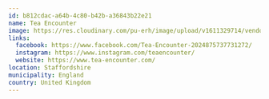 ```yaml
---
id: b812cdac-a64b-4c80-b42b-a36843b22e21
name: Tea Encounter
image: https://res.cloudinary.com/pu-erh/image/upload/v1611329714/vendors/teaencounter_q4krwr.png
links:
  facebook: https://www.facebook.com/Tea-Encounter-2024875737731272/
  instagram: https://www.instagram.com/teaencounter/
  website: https://www.tea-encounter.com/
location: Staffordshire
municipality: England
country: United Kingdom
---
```

